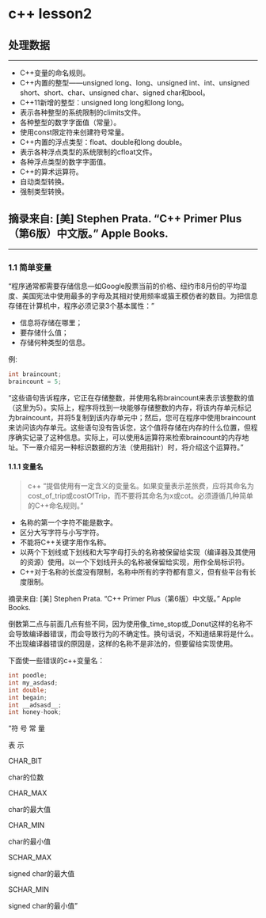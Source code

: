 # c++ lesson2

## 处理数据
------------
* C++变量的命名规则。
* C++内置的整型——unsigned long、long、unsigned int、int、unsigned short、short、char、unsigned char、signed char和bool。
* C++11新增的整型：unsigned long long和long long。
* 表示各种整型的系统限制的climits文件。
* 各种整型的数字字面值（常量）。
* 使用const限定符来创建符号常量。
* C++内置的浮点类型：float、double和long double。
* 表示各种浮点类型的系统限制的cfloat文件。
* 各种浮点类型的数字字面值。
* C++的算术运算符。
* 自动类型转换。
* 强制类型转换。

摘录来自: [美] Stephen Prata. “C++ Primer Plus（第6版）中文版。” Apple Books. 
----------------------

--------

### 1.1 简单变量

“程序通常都需要存储信息—如Google股票当前的价格、纽约市8月份的平均湿度、美国宪法中使用最多的字母及其相对使用频率或猫王模仿者的数目。为把信息存储在计算机中，程序必须记录3个基本属性：”


* 信息将存储在哪里；
* 要存储什么值；
* 存储何种类型的信息。

例:

```c++
int braincount;
braincount = 5;
```
“这些语句告诉程序，它正在存储整数，并使用名称braincount来表示该整数的值（这里为5）。实际上，程序将找到一块能够存储整数的内存，将该内存单元标记为braincount，并将5复制到该内存单元中；然后，您可在程序中使用braincount来访问该内存单元。这些语句没有告诉您，这个值将存储在内存的什么位置，但程序确实记录了这种信息。实际上，可以使用&运算符来检索braincount的内存地址。下一章介绍另一种标识数据的方法（使用指针）时，将介绍这个运算符。”


#### 1.1.1 变量名

> c++ “提倡使用有一定含义的变量名。如果变量表示差旅费，应将其命名为cost_of_trip或costOfTrip，而不要将其命名为x或cot。必须遵循几种简单的C++命名规则。”

* 名称的第一个字符不能是数字。
* 区分大写字符与小写字符。
* 不能将C++关键字用作名称。
* 以两个下划线或下划线和大写字母打头的名称被保留给实现（编译器及其使用的资源）使用。以一个下划线开头的名称被保留给实现，用作全局标识符。
* C++对于名称的长度没有限制，名称中所有的字符都有意义，但有些平台有长度限制。

摘录来自: [美] Stephen Prata. “C++ Primer Plus（第6版）中文版。” Apple Books. 

倒数第二点与前面几点有些不同，因为使用像_time_stop或_Donut这样的名称不会导致编译器错误，而会导致行为的不确定性。换句话说，不知道结果将是什么。不出现编译器错误的原因是，这样的名称不是非法的，但要留给实现使用。

下面使一些错误的c++变量名：

```c++
int poodle;
int my_asdasd;
int double;
int begain;
int __adsasd__;
int honey-hook;
```

“符 号 常 量

表 示

CHAR_BIT

char的位数

CHAR_MAX

char的最大值

CHAR_MIN

char的最小值

SCHAR_MAX

signed char的最大值

SCHAR_MIN

signed char的最小值”






